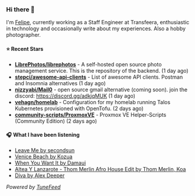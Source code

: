 ### Hi there 👋

I'm [Felipe](https://felipevm.com), currently working as a Staff Engineer at Transfeera, enthusiastic in technology and occasionally write about my experiences. Also a hobby photographer.

#### ⭐ Recent Stars
- **[LibrePhotos/librephotos](https://github.com/LibrePhotos/librephotos)** - A self-hosted open source photo management service. This is the repository of the backend. (1 day ago)
- **[stepci/awesome-api-clients](https://github.com/stepci/awesome-api-clients)** - List of awesome API clients. Postman and Insomnia alternatives (1 day ago)
- **[nizzyabi/Mail0](https://github.com/nizzyabi/Mail0)** - open source gmail alternative (coming soon). join the discord: https://discord.gg/adkjqMUK (1 day ago)
- **[vehagn/homelab](https://github.com/vehagn/homelab)** - Configuration for my homelab running Talos Kubernetes provisioned with OpenTofu. (2 days ago)
- **[community-scripts/ProxmoxVE](https://github.com/community-scripts/ProxmoxVE)** - Proxmox VE Helper-Scripts (Community Edition)  (2 days ago)

#### 🎧 What I have been listening
- [Leave Me by secondsun](https://open.spotify.com/track/5X2hvBLLk9nPbSWsoy17TL)
- [Venice Beach by Kozua](https://open.spotify.com/track/3S1ANvfLwD21P0A8Jvy6LX)
- [When You Want It by Damaui](https://open.spotify.com/track/1WZhY0v1jfC7AoROmRVInh)
- [Altea Y Lanzarote - Thom Merlin Afro House Edit by Thom Merlin, Koa](https://open.spotify.com/track/6sOHdjZhRT45T0L3PqAOSu)
- [Diva by Alex Deeper](https://open.spotify.com/track/3YD2yOyUWckdffEhOjbikf)

_Powered by [TuneFeed](https://tunefeed.app?ref=github.com)_
